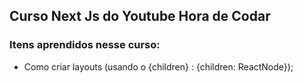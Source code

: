 ## Curso Next Js do Youtube Hora de Codar

### Itens aprendidos nesse curso:
* Como criar layouts (usando o {children} : {children: ReactNode});
